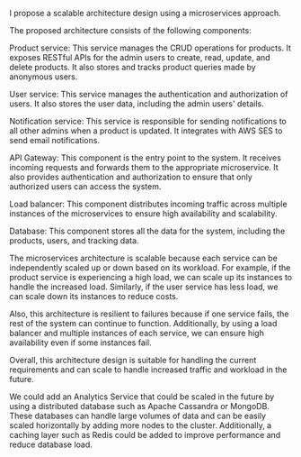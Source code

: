 I propose a scalable architecture design using a microservices approach.

The proposed architecture consists of the following components:

Product service: This service manages the CRUD operations for products. It exposes RESTful APIs for the admin users to create, read, update, and delete products. It also stores and tracks product queries made by anonymous users.

User service: This service manages the authentication and authorization of users. It also stores the user data, including the admin users' details.

Notification service: This service is responsible for sending notifications to all other admins when a product is updated. It integrates with AWS SES to send email notifications.

API Gateway: This component is the entry point to the system. It receives incoming requests and forwards them to the appropriate microservice. It also provides authentication and authorization to ensure that only authorized users can access the system.

Load balancer: This component distributes incoming traffic across multiple instances of the microservices to ensure high availability and scalability.

Database: This component stores all the data for the system, including the products, users, and tracking data.

The microservices architecture is scalable because each service can be independently scaled up or down based on its workload. For example, if the product service is experiencing a high load, we can scale up its instances to handle the increased load. Similarly, if the user service has less load, we can scale down its instances to reduce costs.

Also, this architecture is resilient to failures because if one service fails, the rest of the system can continue to function. Additionally, by using a load balancer and multiple instances of each service, we can ensure high availability even if some instances fail.

Overall, this architecture design is suitable for handling the current requirements and can scale to handle increased traffic and workload in the future.

We could add an Analytics Service that could be scaled in the future by using a distributed database such as Apache Cassandra or MongoDB. These databases can handle large volumes of data and can be easily scaled horizontally by adding more nodes to the cluster. Additionally, a caching layer such as Redis could be added to improve performance and reduce database load.







